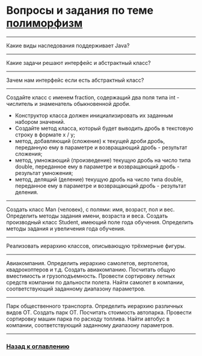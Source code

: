 # Вопросы и задания по теме [полиморфизм](./polymorphism.md)

---

Какие виды наследования поддерживает Java?

---

Какие задачи решают интерфейс и абстрактный класс? 

---

Зачем нам интерфейс если есть абстрактный класс?

---

Создайте класс с именем fraction, содержащий два поля типа int - числитель и знаменатель обыкновенной дроби.

- Конструктор класса должен инициализировать их заданным набором значений.
- Создайте метод класса, который будет выводить дробь в текстовую строку в формате x / y;
- метод, добавляющий (сложение) к текущей дроби дробь, переданную ему в параметре и возвращающий дробь - результат сложения;
- метод, умножающий (произведение) текущую дробь на число типа double, переданное ему в параметре и возвращающий дробь - результат умножения;
- метод, делящий (деление) текущую дробь на число типа double, переданное ему в параметре и возвращающий дробь - результат деления.

---

Создать класс Man (человек), с полями: имя, возраст, пол и вес. 
Определить методы задания имени, возраста и веса. 
Создать производный класс Student, имеющий поле года обучения. 
Определить методы задания и увеличения года обучения.

---

Реализовать иерархию классов, описывающую трёхмерные фигуры.

---
Авиакомпания.
Определить иерархию самолетов, вертолетов, квадрокоптеров и т.д.
Создать авиакомпанию.
Посчитать общую вместимость и грузоподъемность.
Провести сортировку летных средств компании по дальности полета.
Найти самолет в компании, соответствующий заданному диапазону параметров.

---

Парк общественного транспорта.
Определить иерархию различных видов ОТ.
Создать парк ОТ.
Посчитать стоимость автопарка.
Провести сортировку машин парка по расходу топлива.
Найти автобус в компании, соответствующий заданному диапазону параметров.

---

### [Назад к оглавлению](./README.md)